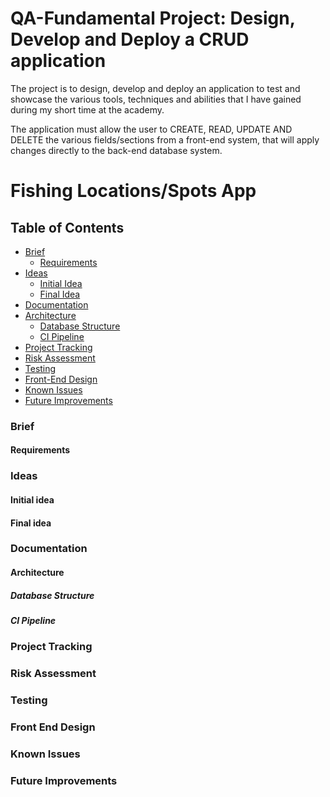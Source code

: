 # QA-Fundamental Project: Design, Develop and Deploy a CRUD application
The project is to design, develop and deploy an application to test and showcase the various tools, techniques and abilities that I have gained during my short time at the academy.

The application must allow the user to CREATE, READ, UPDATE AND DELETE the various fields/sections from a front-end system, that will apply changes directly to the back-end database system.

# Fishing Locations/Spots App

## Table of Contents
* [Brief](#brief)
	* [Requirements](#requirements)
* [Ideas](#ideas)
	* [Initial Idea](initial-idea)
 	* [Final Idea](#final-idea)
* [Documentation](#documentation)
 * [Architecture](#architecture)
	 * [Database Structure](#database-structure)
	 * [CI Pipeline](#ci-pipeline)
 * [Project Tracking](#project-tracking)
 * [Risk Assessment](#risk-assessment)
 * [Testing](#testing)
 * [Front-End Design](#front-end-design)
 * [Known Issues](#known-issues)
 * [Future Improvements](#future-improvements)

### Brief

#### Requirements

### Ideas

#### Initial idea

#### Final idea

### Documentation

#### Architecture

##### Database Structure
##### CI Pipeline
### Project Tracking
### Risk Assessment
### Testing
### Front End Design
### Known Issues
### Future Improvements
